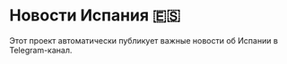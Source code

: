 # Новости Испания 🇪🇸

Этот проект автоматически публикует важные новости об Испании в Telegram-канал.
